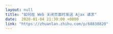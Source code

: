 ```yaml
---
layout: null
title: "如何在 Web 关闭页面时发送 Ajax 请求"
date:  2020-01-04 21:30:00 +0800
link: "https://zhuanlan.zhihu.com/p/68838820"
---
```

